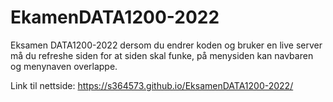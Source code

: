 # EkamenDATA1200-2022
Eksamen DATA1200-2022
dersom du endrer koden og bruker en live server må du refreshe siden for at siden skal funke, på menysiden kan navbaren og menynaven overlappe. 


Link til nettside: https://s364573.github.io/EksamenDATA1200-2022/
